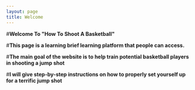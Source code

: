 ```yaml
---
layout: page
title: Welcome
---
```


#**Welcome To "How To Shoot A Basketball"**

#**This page is a learning brief learning platform that people can access.**

#**The main goal of the website is to help train potential basketball players in shooting a jump shot**

#**I will give step-by-step instructions on how to properly set yourself up for a terrific jump shot**

